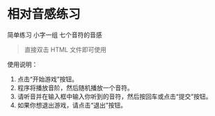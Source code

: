 # 相对音感练习

简单练习 小字一组 七个音符的音感

> 直接双击 HTML 文件即可使用

使用说明：

1. 点击“开始游戏”按钮。
2. 程序将播放音阶，然后随机播放一个音符。
3. 请听音并在输入框中输入你听到的音符，然后按回车或点击“提交”按钮。
4. 如果你想退出游戏，请点击“退出”按钮。

